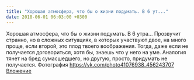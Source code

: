```yaml
---
title: "Хорошая атмосфера, что бы о жизни подумать. В 6 ут..."
date: 2018-06-01 06:03:00 +0300
---
```


Хорошая атмосфера, что бы о жизни подумать. В 6 утра... Прозвучит странно, но в сложных ситуациях, в которых участвуют двое, на много проще, если второй, это плод твоего воображения. Тогда, даже если не получается договориться, хотя бы, знаешь что у него на уме. Аналогия тянет на бред сумасшедшего, но другую, просто, придумать не получается.
Фотография
<a class="vk-attach" href="https://vk.com/photo41076938_456243707">https://vk.com/photo41076938_456243707</a>
<a class="vk-attach" href="https://vk.com/photo41076938_456243707">Вложение</a>
